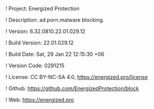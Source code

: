 ! Project: Energized Protection

! Description: ad.porn.malware blocking.

! Version: 6.32.0810.22.01.029.12

! Build Version: 22.01.029.12

! Build Date: Sat, 29 Jan 22 12:15:30 +06

! Version Code: 0291215

! License: CC BY-NC-SA 4.0, https://energized.pro/license

! Github: https://github.com/EnergizedProtection/block

! Web: https://energized.pro
